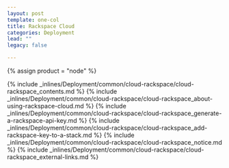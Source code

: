 ```yaml
---
layout: post
template: one-col
title: Rackspace Cloud
categories: Deployment
lead: ""
legacy: false

---
```

{% assign product = "node" %}

{% include _inlines/Deployment/common/cloud-rackspace/cloud-rackspace_contents.md %}
{% include _inlines/Deployment/common/cloud-rackspace/cloud-rackspace_about-using-rackspace-cloud.md %}
{% include _inlines/Deployment/common/cloud-rackspace/cloud-rackspace_generate-a-rackspace-api-key.md %}
{% include _inlines/Deployment/common/cloud-rackspace/cloud-rackspace_add-rackspace-key-to-a-stack.md %}
{% include _inlines/Deployment/common/cloud-rackspace/cloud-rackspace_notice.md %}
{% include _inlines/Deployment/common/cloud-rackspace/cloud-rackspace_external-links.md %}
